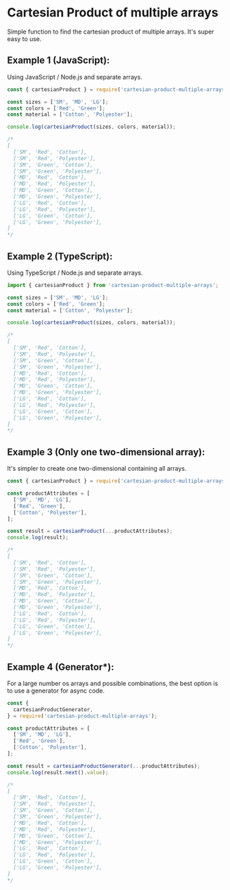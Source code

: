 # Cartesian Product of multiple arrays
Simple function to find the cartesian product of multiple arrays. It's super easy to use.

## Example 1 (JavaScript):
Using JavaScript / Node.js and separate arrays.

```javascript
const { cartesianProduct } = require('cartesian-product-multiple-arrays');

const sizes = ['SM', 'MD', 'LG'];
const colors = ['Red', 'Green'];
const material = ['Cotton', 'Polyester'];

console.log(cartesianProduct(sizes, colors, material));

/*
[
  ['SM', 'Red', 'Cotton'],
  ['SM', 'Red', 'Polyester'],
  ['SM', 'Green', 'Cotton'],
  ['SM', 'Green', 'Polyester'],
  ['MD', 'Red', 'Cotton'],
  ['MD', 'Red', 'Polyester'],
  ['MD', 'Green', 'Cotton'],
  ['MD', 'Green', 'Polyester'],
  ['LG', 'Red', 'Cotton'],
  ['LG', 'Red', 'Polyester'],
  ['LG', 'Green', 'Cotton'],
  ['LG', 'Green', 'Polyester'],
]
*/
```

## Example 2 (TypeScript):
Using TypeScript / Node.js and separate arrays.

```TypeScript
import { cartesianProduct } from 'cartesian-product-multiple-arrays';

const sizes = ['SM', 'MD', 'LG'];
const colors = ['Red', 'Green'];
const material = ['Cotton', 'Polyester'];

console.log(cartesianProduct(sizes, colors, material));

/*
[
  ['SM', 'Red', 'Cotton'],
  ['SM', 'Red', 'Polyester'],
  ['SM', 'Green', 'Cotton'],
  ['SM', 'Green', 'Polyester'],
  ['MD', 'Red', 'Cotton'],
  ['MD', 'Red', 'Polyester'],
  ['MD', 'Green', 'Cotton'],
  ['MD', 'Green', 'Polyester'],
  ['LG', 'Red', 'Cotton'],
  ['LG', 'Red', 'Polyester'],
  ['LG', 'Green', 'Cotton'],
  ['LG', 'Green', 'Polyester'],
]
*/
```

## Example 3 (Only one two-dimensional array):
It's simpler to create one two-dimensional containing all arrays.

```javascript
const { cartesianProduct } = require('cartesian-product-multiple-arrays');

const productAttributes = [
  ['SM', 'MD', 'LG'],
  ['Red', 'Green'],
  ['Cotton', 'Polyester'],
];

const result = cartesianProduct(...productAttributes);
console.log(result);

/*
[
  ['SM', 'Red', 'Cotton'],
  ['SM', 'Red', 'Polyester'],
  ['SM', 'Green', 'Cotton'],
  ['SM', 'Green', 'Polyester'],
  ['MD', 'Red', 'Cotton'],
  ['MD', 'Red', 'Polyester'],
  ['MD', 'Green', 'Cotton'],
  ['MD', 'Green', 'Polyester'],
  ['LG', 'Red', 'Cotton'],
  ['LG', 'Red', 'Polyester'],
  ['LG', 'Green', 'Cotton'],
  ['LG', 'Green', 'Polyester'],
]
*/
```

## Example 4 (Generator*):
For a large number os arrays and possible combinations, the best option is to use a generator for async code.

```javascript
const {
  cartesianProductGenerator,
} = require('cartesian-product-multiple-arrays');

const productAttributes = [
  ['SM', 'MD', 'LG'],
  ['Red', 'Green'],
  ['Cotton', 'Polyester'],
];

const result = cartesianProductGenerator(...productAttributes);
console.log(result.next().value);

/*
[
  ['SM', 'Red', 'Cotton'],
  ['SM', 'Red', 'Polyester'],
  ['SM', 'Green', 'Cotton'],
  ['SM', 'Green', 'Polyester'],
  ['MD', 'Red', 'Cotton'],
  ['MD', 'Red', 'Polyester'],
  ['MD', 'Green', 'Cotton'],
  ['MD', 'Green', 'Polyester'],
  ['LG', 'Red', 'Cotton'],
  ['LG', 'Red', 'Polyester'],
  ['LG', 'Green', 'Cotton'],
  ['LG', 'Green', 'Polyester'],
]
*/
```



